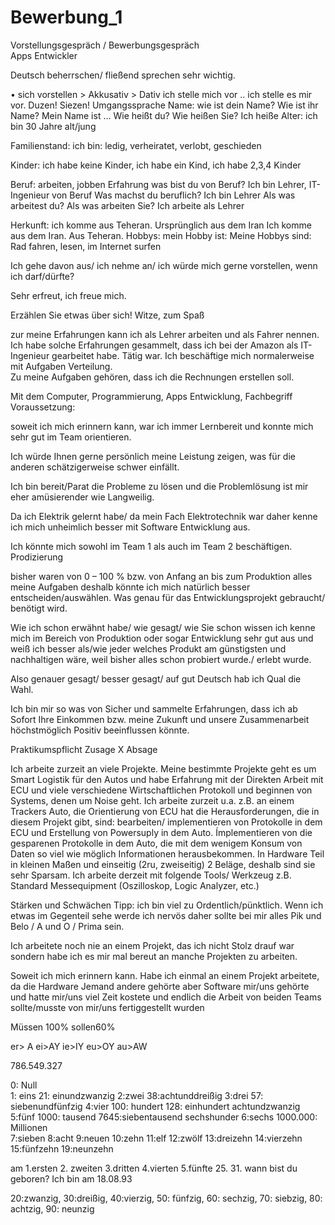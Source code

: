 # Bewerbung_1

Vorstellungsgespräch   / Bewerbungsgespräch      
Apps Entwickler

Deutsch beherrschen/ fließend sprechen sehr wichtig.

•	sich vorstellen  > Akkusativ   > Dativ
ich stelle mich vor .. ich stelle es mir vor.
Duzen! Siezen!   Umgangssprache
Name:
wie ist dein Name? Wie ist ihr Name? Mein Name ist …
Wie heißt du? Wie heißen Sie? Ich heiße
Alter:
ich bin 30 Jahre alt/jung

Familienstand:
ich bin: ledig, verheiratet, verlobt, geschieden

Kinder: ich habe keine Kinder, ich habe ein Kind, ich habe 2,3,4 Kinder

Beruf:  arbeiten, jobben   Erfahrung
was bist du von Beruf? Ich bin Lehrer, IT- Ingenieur von Beruf
Was machst du beruflich? Ich bin Lehrer
Als was arbeitest du? Als was arbeiten Sie? Ich arbeite als Lehrer

Herkunft:
ich komme aus Teheran. Ursprünglich aus dem Iran
Ich komme aus dem Iran. Aus Teheran.
Hobbys:
mein Hobby ist:
Meine Hobbys sind: Rad fahren, lesen, im Internet surfen

Ich gehe davon aus/ ich nehme an/ ich würde mich gerne vorstellen, wenn ich darf/dürfte?

Sehr erfreut, ich freue mich.

Erzählen Sie etwas über sich!   Witze, zum Spaß

zur meine Erfahrungen kann ich als Lehrer arbeiten und als Fahrer nennen.
Ich habe solche Erfahrungen gesammelt, dass ich bei der Amazon als IT-Ingenieur gearbeitet habe.
Tätig war.
Ich beschäftige mich normalerweise mit Aufgaben Verteilung.  
Zu meine Aufgaben gehören, dass ich die Rechnungen erstellen soll.

Mit dem Computer, Programmierung, Apps Entwicklung,
 Fachbegriff
Voraussetzung:







soweit ich mich erinnern kann, war ich immer Lernbereit und konnte mich sehr gut im Team orientieren.

Ich würde Ihnen gerne persönlich meine Leistung zeigen, was für die anderen schätzigerweise schwer einfällt.

Ich bin bereit/Parat die Probleme zu lösen und die Problemlösung ist mir eher amüsierender wie
Langweilig.

Da ich Elektrik gelernt habe/ da mein Fach Elektrotechnik war daher kenne ich mich unheimlich besser mit Software Entwicklung aus.  

Ich könnte mich sowohl im Team 1 als auch im Team 2 beschäftigen.
Prodizierung

bisher waren von 0 – 100 % bzw. von Anfang an bis zum Produktion alles meine Aufgaben deshalb
könnte ich mich natürlich besser entscheiden/auswählen. Was genau für das Entwicklungsprojekt gebraucht/ benötigt wird.

Wie ich schon erwähnt habe/ wie gesagt/ wie Sie schon wissen
ich kenne mich im Bereich von Produktion oder sogar Entwicklung sehr gut aus und weiß ich besser als/wie jeder welches Produkt am günstigsten und nachhaltigen wäre, weil bisher alles schon probiert wurde./ erlebt wurde.

Also genauer gesagt/ besser gesagt/ auf gut Deutsch hab ich Qual die Wahl.

Ich bin mir so was von Sicher und sammelte Erfahrungen, dass ich ab Sofort Ihre Einkommen bzw. meine Zukunft und unsere Zusammenarbeit höchstmöglich Positiv beeinflussen könnte.

Praktikumspflicht
Zusage X Absage


Ich arbeite zurzeit an viele Projekte. Meine bestimmte Projekte geht es um Smart Logistik für den Autos und habe Erfahrung mit der Direkten Arbeit mit ECU und viele verschiedene
Wirtschaftlichen Protokoll und beginnen von Systems, denen um Noise geht.
Ich arbeite zurzeit u.a.  z.B. an einem Trackers Auto, die Orientierung von ECU hat
die Herausforderungen, die in diesem Projekt gibt, sind:
bearbeiten/ implementieren  von Protokolle in dem ECU und Erstellung von Powersuply in dem Auto.
Ímplementieren von die gesparenen Protokolle in dem Auto, die mit dem wenigem Konsum von Daten so viel wie möglich Informationen herausbekommen.
In Hardware Teil in kleinen Maßen und einseitig (2ru, zweiseitig) 2 Beläge, deshalb sind sie sehr Sparsam.
Ich arbeite derzeit mit folgende Tools/ Werkzeug z.B. Standard Messequipment (Oszilloskop, Logic Analyzer, etc.)


Stärken  und  Schwächen
Tipp: ich bin viel zu Ordentlich/pünktlich. Wenn ich etwas im Gegenteil sehe werde ich nervös
daher sollte bei mir alles Pik und Belo / A und O / Prima  sein.


Ich arbeitete noch nie an einem Projekt, das ich nicht Stolz drauf war sondern habe ich es mir mal bereut an manche Projekten zu arbeiten.  

Soweit ich mich erinnern kann. Habe ich einmal an einem Projekt arbeitete, da die Hardware Jemand andere gehörte aber Software mir/uns gehörte und hatte mir/uns viel Zeit kostete und endlich die Arbeit von beiden Teams sollte/musste von mir/uns fertiggestellt wurden



Müssen 100%
sollen60%



er> A  ei>AY ie>IY  eu>OY au>AW

786.549.327

0: Null  
1: eins                                  21: einundzwanzig
2:zwei                                  38:achtunddreißig
3:drei                                    57: siebenundfünfzig
4:vier                                    100: hundert     128: einhundert achtundzwanzig
5:fünf                                    1000: tausend           7645:siebentausend sechshunder
6:sechs                                   1000.000: Millionen    
7:sieben
8:acht
9:neuen
10:zehn
11:elf
12:zwölf
13:dreizehn
14:vierzehn
15:fünfzehn
19:neunzehn

 am 1.ersten 2. zweiten 3.dritten 4.vierten 5.fünfte 25. 31.
wann bist du geboren? Ich bin am 18.08.93


20:zwanzig, 30:dreißig, 40:vierzig, 50: fünfzig, 60: sechzig, 70: siebzig, 80: achtzig, 90: neunzig
